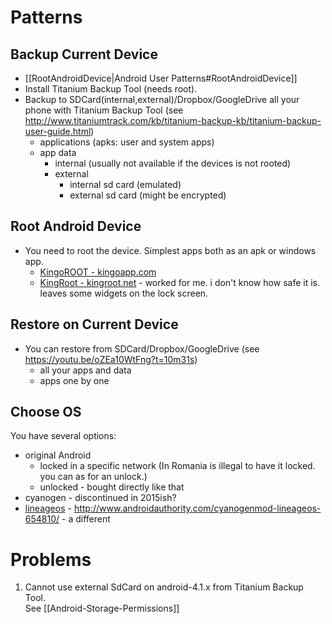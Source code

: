 # Patterns
## Backup Current Device
- [[RootAndroidDevice|Android User Patterns#RootAndroidDevice]]
- Install Titanium Backup Tool (needs root).
- Backup to SDCard(internal,external)/Dropbox/GoogleDrive all your phone with Titanium Backup Tool (see http://www.titaniumtrack.com/kb/titanium-backup-kb/titanium-backup-user-guide.html)
  - applications (apks: user and system apps)
  - app data
    - internal (usually not available if the devices is not rooted)
    - external
      - internal sd card (emulated)
      - external sd card (might be encrypted)
## Root Android Device
- You need to root the device. Simplest apps both as an apk or windows app.
  - [KingoROOT - kingoapp.com](https://www.kingoapp.com)
  - [KingRoot - kingroot.net](http://kingroot.net/) - worked for me. i don't know how safe it is. leaves some widgets on the lock screen.

## Restore on Current Device
- You can restore from SDCard/Dropbox/GoogleDrive (see https://youtu.be/oZEa10WtFng?t=10m31s)
  - all your apps and data
  - apps one by one

## Choose OS
You have several options:
- original Android
  - locked in a specific network (In Romania is illegal to have it locked. you can as for an unlock.)
  - unlocked - bought directly like that
- cyanogen - discontinued in 2015ish?
- [lineageos](https://lineageos.org/) - http://www.androidauthority.com/cyanogenmod-lineageos-654810/ - a different 

# Problems
1. Cannot use external SdCard on android-4.1.x from Titanium Backup Tool.  
   See [[Android-Storage-Permissions]]


